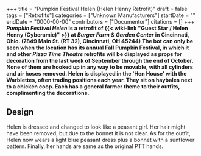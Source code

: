 +++
title = "Pumpkin Festival Helen (Helen Henny Retrofit)"
draft = false
tags = ["Retrofits"]
categories = ["Unknown Manufacturers"]
startDate = ""
endDate = "0000-00-00"
contributors = ["Documentor"]
citations = []
+++
***Pumpkin Festival Helen* is a retrofit of {{< wiki-link "Guest Star / Helen Henny (Cyberamic)" >}} at *Burger Farm & Garden Center* in Cincinnati, Ohio. (7849 Main St. (RT 32), Cincinnati, OH 45244)
The bot can only be seen when the location has its annual Fall Pumpkin Festival, in which it and other *Pizza Time Theatre* retrofits will be displayed as props for decoration from the last week of September through the end of October. None of them are hooked up in any way to be movable, with all cylinders and air hoses removed.
Helen is displayed in the 'Hen House' with the Warblettes, often trading positions each year. They sit on haybales next to a chicken coop. Each has a general farmer theme to their outfits, complimenting the decorations.**

## Design

Helen is dressed and changed to look like a peasant girl. Her hair might have been removed, but due to the bonnet it is not clear. As for the outfit, Helen now wears a light blue peasant dress plus a bonnet with a sunflower pattern. Finally, her hands are same as the original PTT hands.

